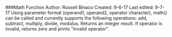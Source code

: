 ###Math Function
Author: Russell Binaco
Created: 9-6-17
Last edited: 9-7-17
Using parameter format (operand1, operand2, operator character), math() can be called and currently supports the following operations: add, subtract, multiply, divide, modulus.
Returns an integer result. If operator is invalid, returns zero and prints "invalid operator".
